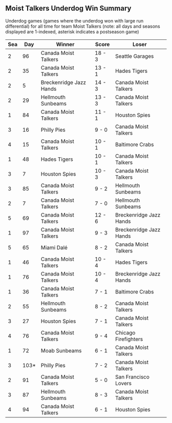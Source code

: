 ## Moist Talkers Underdog Win Summary



Underdog games (games where the underdog won with large run differential) for all time for team Moist Talkers (note: all days and seasons displayed are 1-indexed, asterisk indicates a postseason game)


| Sea | Day | Winner | Score | Loser | 
| ------ |------ |------ |------ |------ |
| 2 | 96 | Canada Moist Talkers | 18 - 3 | Seattle Garages | 
| 2 | 35 | Canada Moist Talkers | 13 - 1 | Hades Tigers | 
| 2 | 5 | Breckenridge Jazz Hands | 14 - 3 | Canada Moist Talkers | 
| 2 | 29 | Hellmouth Sunbeams | 13 - 3 | Canada Moist Talkers | 
| 1 | 84 | Canada Moist Talkers | 11 - 1 | Houston Spies | 
| 3 | 16 | Philly Pies | 9 - 0 | Canada Moist Talkers | 
| 4 | 15 | Canada Moist Talkers | 10 - 1 | Baltimore Crabs | 
| 1 | 48 | Hades Tigers | 10 - 1 | Canada Moist Talkers | 
| 3 | 7 | Houston Spies | 10 - 3 | Canada Moist Talkers | 
| 3 | 85 | Canada Moist Talkers | 9 - 2 | Hellmouth Sunbeams | 
| 2 | 7 | Canada Moist Talkers | 7 - 0 | Hellmouth Sunbeams | 
| 5 | 69 | Canada Moist Talkers | 12 - 6 | Breckenridge Jazz Hands | 
| 1 | 97 | Canada Moist Talkers | 9 - 3 | Breckenridge Jazz Hands | 
| 5 | 65 | Miami Dalé | 8 - 2 | Canada Moist Talkers | 
| 1 | 46 | Canada Moist Talkers | 10 - 4 | Hades Tigers | 
| 1 | 76 | Canada Moist Talkers | 10 - 4 | Breckenridge Jazz Hands | 
| 1 | 36 | Canada Moist Talkers | 7 - 1 | Baltimore Crabs | 
| 2 | 55 | Hellmouth Sunbeams | 8 - 2 | Canada Moist Talkers | 
| 3 | 27 | Houston Spies | 7 - 1 | Canada Moist Talkers | 
| 4 | 76 | Canada Moist Talkers | 9 - 4 | Chicago Firefighters | 
| 1 | 72 | Moab Sunbeams | 6 - 1 | Canada Moist Talkers | 
| 3 | 103* | Philly Pies | 7 - 2 | Canada Moist Talkers | 
| 2 | 91 | Canada Moist Talkers | 5 - 0 | San Francisco Lovers | 
| 3 | 87 | Hellmouth Sunbeams | 8 - 3 | Canada Moist Talkers | 
| 4 | 94 | Canada Moist Talkers | 6 - 1 | Houston Spies | 


